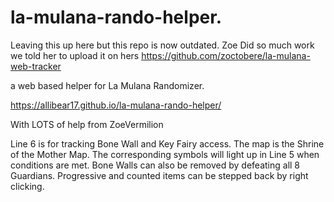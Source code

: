 # la-mulana-rando-helper.

Leaving this up here but this repo is now outdated.  Zoe Did so much work we told her to upload it on hers
https://github.com/zoctobere/la-mulana-web-tracker


a web based helper for La Mulana Randomizer.

https://allibear17.github.io/la-mulana-rando-helper/

With LOTS of help from ZoeVermilion

Line 6 is for tracking	Bone Wall and Key Fairy access.
The map is the Shrine of the Mother Map.
The corresponding symbols will light up in Line 5 when conditions are met.
Bone Walls can also be removed by defeating all 8 Guardians.
Progressive and counted items can be stepped back by right clicking.
